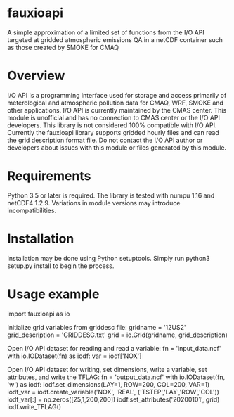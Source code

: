 # fauxioapi 
A simple approximation of a limited set of functions from the I/O API targeted at gridded atmospheric emissions QA in a netCDF container such as those created by SMOKE for CMAQ

# Overview
I/O API is a programming interface used for storage and access primarily of meterological and atmospheric pollution data for CMAQ, WRF, SMOKE and other applications. I/O API is currently maintained by the CMAS center. This module is unofficial and has no connection to CMAS center or the I/O API developers. This library is not considered 100% compatible with I/O API.
Currently the fauxioapi library supports gridded hourly files and can read the grid description format file. Do not contact the I/O API author or developers about issues with this module or files generated by this module.

# Requirements
Python 3.5 or later is required. 
The library is tested with numpu 1.16 and netCDF4 1.2.9. Variations in module versions may introduce incompatibilities.

# Installation
Installation may be done using Python setuptools.
Simply run python3 setup.py install to begin the process.

# Usage example
import fauxioapi as io

Initialize grid variables from griddesc file:
gridname = '12US2'
grid_description = 'GRIDDESC.txt'
grid = io.Grid(gridname, grid_description)

Open I/O API dataset for reading and read a variable:
fn = 'input_data.ncf'
with io.IODataset(fn) as iodf:
    var = iodf['NOX']

Open I/O API dataset for writing, set dimensions, write a variable, set attributes, and write the TFLAG:
fn = 'output_data.ncf'
with io.IODataset(fn, 'w') as iodf:
    iodf.set_dimensions(LAY=1, ROW=200, COL=200, VAR=1)
    iodf_var = iodf.create_variable('NOX', 'REAL', ('TSTEP','LAY','ROW','COL'))
    iodf_var[:] = np.zeros([25,1,200,200])
    iodf.set_attributes('20200101', grid)
    iodf.write_TFLAG()

